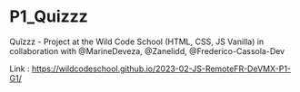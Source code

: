 # P1_Quizzz
Quîzzz - Project at the Wild Code School (HTML, CSS, JS Vanilla) in collaboration with @MarineDeveza, @Zanelidd, @Frederico-Cassola-Dev

Link : https://wildcodeschool.github.io/2023-02-JS-RemoteFR-DeVMX-P1-G1/
